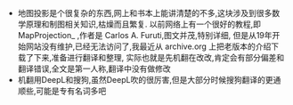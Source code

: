- 地图投影是个很复杂的东西,网上和书本上能讲清楚的不多,这块涉及到很多数学原理和制图相关知识,枯燥而且繁复.
  以前网络上有一个很好的教程,即 MapProjection_ ,作者是 Carlos A. Furuti,图文并茂,特别详细,
  但是从19年开始网站没有维护,已经无法访问了,我最近从 archive.org 上把老版本的介绍下载了下来,准备进行翻译和整理,
  实际也就是先机翻在改改,肯定会有部分偏差和翻译错误,全文是第一人称,翻译中没有做修改
- 机翻用DeepL和搜狗,虽然DeepL吹的很厉害,但是大部分时候搜狗翻译的更通顺些,可能是专有名词多吧
